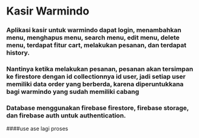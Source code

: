 # Kasir Warmindo
### Aplikasi kasir untuk warmindo dapat login, menambahkan menu, menghapus menu, search menu, edit menu, delete menu, terdapat fitur cart, melakukan pesanan, dan terdapat history.
### Nantinya ketika melakukan pesanan, pesanan akan tersimpan ke firestore dengan id collectionnya id user, jadi setiap user memiliki data order yang berberda, karena diperuntukkana bagi warmindo yang sudah memiliki cabang
### Database menggunakan firebase firestore, firebase storage, dan firebase auth untuk authentication.


####use ase lagi proses
